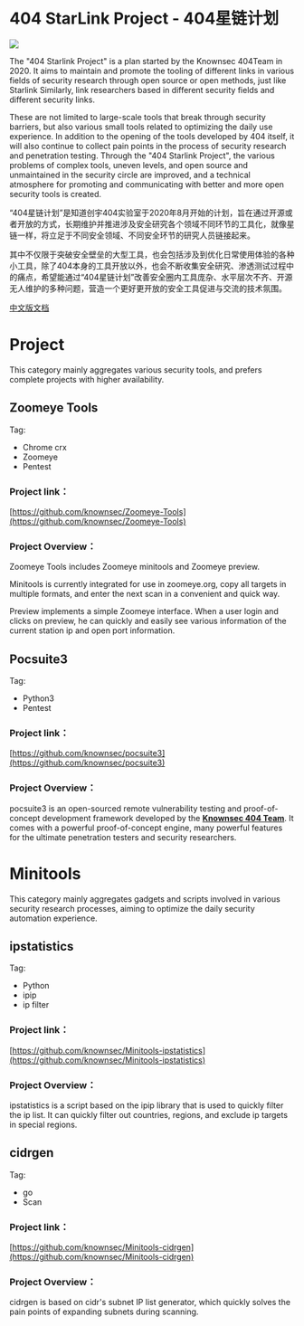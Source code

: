 # 404 StarLink Project - 404星链计划

![](D:/program/404StarLink-Project/logo.png)

The "404 Starlink Project" is a plan started by the Knownsec 404Team in 2020. It aims to maintain and promote the tooling of different links in various fields of security research through open source or open methods, just like Starlink Similarly, link researchers based in different security fields and different security links.

These are not limited to large-scale tools that break through security barriers, but also various small tools related to optimizing the daily use experience. In addition to the opening of the tools developed by 404 itself, it will also continue to collect pain points in the process of security research and penetration testing. Through the "404 Starlink Project", the various problems of complex tools, uneven levels, and open source and unmaintained in the security circle are improved, and a technical atmosphere for promoting and communicating with better and more open security tools is created.



“404星链计划”是知道创宇404实验室于2020年8月开始的计划，旨在通过开源或者开放的方式，长期维护并推进涉及安全研究各个领域不同环节的工具化，就像星链一样，将立足于不同安全领域、不同安全环节的研究人员链接起来。

其中不仅限于突破安全壁垒的大型工具，也会包括涉及到优化日常使用体验的各种小工具，除了404本身的工具开放以外，也会不断收集安全研究、渗透测试过程中的痛点，希望能通过“404星链计划”改善安全圈内工具庞杂、水平层次不齐、开源无人维护的多种问题，营造一个更好更开放的安全工具促进与交流的技术氛围。

[中文版文档](./README_zh.md)

# Project

This category mainly aggregates various security tools, and prefers complete projects with higher availability.

## Zoomeye Tools

Tag:

- Chrome crx
- Zoomeye
- Pentest

### Project link：

[https://github.com/knownsec/Zoomeye-Tools](https://github.com/knownsec/Zoomeye-Tools)

### Project Overview：

Zoomeye Tools includes Zoomeye minitools and Zoomeye preview.

Minitools is currently integrated for use in zoomeye.org, copy all targets in multiple formats, and enter the next scan in a convenient and quick way.

Preview implements a simple Zoomeye interface. When a user login and clicks on preview, he can quickly and easily see various information of the current station ip and open port information.

## Pocsuite3

Tag:

- Python3
- Pentest

### Project link：

[https://github.com/knownsec/pocsuite3](https://github.com/knownsec/pocsuite3)

### Project Overview：

pocsuite3 is an open-sourced remote vulnerability testing and proof-of-concept development framework developed by the [**Knownsec 404 Team**](http://www.knownsec.com/). It comes with a powerful proof-of-concept engine, many powerful features for the ultimate penetration testers and security researchers.


# Minitools

This category mainly aggregates gadgets and scripts involved in various security research processes, aiming to optimize the daily security automation experience.

## ipstatistics

Tag:

- Python
- ipip
- ip filter

### Project link：

[https://github.com/knownsec/Minitools-ipstatistics](https://github.com/knownsec/Minitools-ipstatistics)

### Project Overview：

ipstatistics is a script based on the ipip library that is used to quickly filter the ip list. It can quickly filter out countries, regions, and exclude ip targets in special regions.



## cidrgen

Tag:

- go
- Scan

### Project link：

[https://github.com/knownsec/Minitools-cidrgen](https://github.com/knownsec/Minitools-cidrgen)

### Project Overview：

cidrgen is based on cidr's subnet IP list generator, which quickly solves the pain points of expanding subnets during scanning.